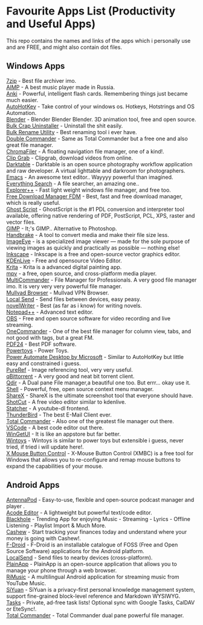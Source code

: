 
# Favourite Apps List (Productivity and Useful Apps)
This repo contains the names and links of the apps which i personally use and are FREE, and might also contain dot files.


## Windows Apps
[7zip](https://www.7-zip.org/) - Best file archiver imo.
<br>
[AIMP](https://www.aimp.ru/) - A best music player made in Russia.
<br>
[Anki](https://apps.ankiweb.net/) - Powerful, intelligent flash cards.  Remembering things just became much easier.
<br>
[AutoHotKey](https://www.autohotkey.com/) - Take control of your windows os. Hotkeys, Hotstrings and OS Automation.
<br>
[Blender](https://www.blender.org/) - Blender Blender Blender. 3D animation tool, free and open source.
<br>
[Bulk Crap Uninstaller](https://www.bcuninstaller.com/) - Uninstall the shit easily.
<br>
[Bulk Rename Utility](https://www.bulkrenameutility.co.uk/Downloads/BRU_setup.exe) - Best renaming tool i ever have.
<br>
[Double Commander](https://doublecmd.sourceforge.io/) - Same as Total Commander but a free one and also great file manager.
<br>
[ChromaFiler](https://github.com/vanjac/chromafiler) - A floating navigation file manager, one of a kind!.
<br>
[Clip Grab](https://clipgrab.org/faqs/howto-download-youtube-video) - Clipgrab, download videos from online.
<br>
[Darktable](https://www.darktable.org/) - Darktable is an open source photography workflow application and raw developer. A virtual lighttable and darkroom for photographers.
<br>
[Emacs](https://www.gnu.org/software/emacs/) - An awesome text editor.. Wayyyy powerful than imagined.
<br>
[Everything Search](https://www.voidtools.com/) - A file searcher, an amazing one..
<br>
[Explorer++](https://explorerplusplus.com/) - Fast light weight windows file manager, and free too.
<br>
[Free Download Manager FDM](https://www.freedownloadmanager.org/) - Best, fast and free download manager, which is really useful.
<br>
[Ghost Script](https://www.ghostscript.com/) - GhostScript is the #1 PDL conversion and interpreter tool available, offering native rendering of PDF, PostScript, PCL, XPS, raster and vector files.
<br>
[GIMP](https://www.gimp.org/) - It;'s GIMP.. Alternative to Photoshop.
<br>
[Handbrake](https://handbrake.fr/) - A tool to convert media and make their file size less. 
<br>
[ImageEye](https://www.fmjsoft.com/imageeye.html#main) - is a specialized image viewer — made for the sole purpose of viewing images as quickly and practically as possible — nothing else!
<br>
[Inkscape](https://inkscape.org/) - Inkscape is a free and open-source vector graphics editor.
<br>
[KDEnLive](https://kdenlive.org/en/) - Free and opensource Video Editor.
<br>
[Krita](https://krita.org/en/) - Krita is a advanced digital painting app.
<br>
[mpv](https://mpv.io/) - a free, open source, and cross-platform media player.
<br>
[MultiCommander](https://multicommander.com/) -  File Manager for Professionals. A very good file manager imo. It is very very very powerful file manager.
<br>
[Mullvad Browser](https://mullvad.net/en) - Mullvad VPN Browser.
<br>
[Local Send](https://localsend.org/) - Send files between devices, easy peasy.
<br>
[novelWriter](https://novelwriter.io/) - Best (as far as i know) for writing novels.
<br>
[Notepad++](https://notepad-plus-plus.org/downloads/) - Advanced text editor.
<br>
[OBS](https://obsproject.com/) - Free and open source software for video recording and live streaming.
<br>
[OneCommander](https://onecommander.com/) - One of the best file manager for column view, tabs, and not good with tags, but a great FM.
<br>
[PDF24](https://www.pdf24.org/en/) - Best PDF software.
<br>
[Powertoys](https://github.com/microsoft/PowerToys/releases/tag/v0.81.1) - Power Toys.
<br>
[Power Automate Desktop by Microsoft](https://www.microsoft.com/en-in/power-platform/products/power-automate) - Similar to AutoHotKey but little easy and constrained i guess.
<br>
[PureRef](https://www.pureref.com/download.php) - Image referencing tool, very very useful.
<br>
[qBittorrent](https://www.qbittorrent.org/) - A very good and neat bit torrent client.
<br>
[Qdir](https://doublecmd.sourceforge.io/) - A Dual pane File manager,a beautiful one too. But errr... okay use it.
<br>
[Shell](https://nilesoft.org/) - Powerful, free, open source context menu manager.
<br>
[ShareX](https://getsharex.com/) - ShareX is the ultimate screenshot tool that everyone should have.
<br>
[ShotCut](https://shotcut.org/) - A free video editor similar to kdenlive.
<br>
[Statcher](https://stacher.io/) - A youtube-dl frontend.
<br>
[ThunderBird](https://www.thunderbird.net/en-US/) - The best E-Mail Client ever.
<br>
[Total Commander](https://www.ghisler.com/) - Also one of the greatest file manager out there.
<br>
[VSCode](https://code.visualstudio.com/) - A best code editor out there.
<br>
[WinGetUI](https://github.com/marticliment/WingetUI) - It is like an appstore but far better.
<br>
[Wintoys](https://apps.microsoft.com/detail/9p8ltpgcbzxd?amp%3Bgl=US&hl=en-us&gl=IN) - Wintoys is similar to power toys but extensible i guess, never tried, if tried i will update here!.
<br>
[X Mouse Button Control](https://www.highrez.co.uk/downloads/xmousebuttoncontrol.htm) - X-Mouse Button Control (XMBC) is a free tool for Windows that allows you to re-configure and remap mouse buttons to expand the capabilities of your mouse.


## Android Apps
[AntennaPod](https://f-droid.org/en/packages/de.danoeh.antennapod/) - Easy-to-use, flexible and open-source podcast manager and player .
<br>
[Acode Editor](https://f-droid.org/en/packages/com.foxdebug.acode/) - A lightweight but powerful text/code editor.
<br>
[Blackhole](https://blackhole-apk.com/) - Trending App for enjoying Music - Streaming - Lyrics - Offline Listening - Playlist Import & Much More.
<br>
[Cashew](https://play.google.com/store/apps/details?id=com.budget.tracker_app) - Start tracking your finances today and understand where your money is going with Cashew!.
<br>
[F-Droid](https://f-droid.org/en/) - F-Droid is an installable catalogue of FOSS (Free and Open Source Software) applications for the Android platform.
<br>
[LocalSend](https://play.google.com/store/apps/details?id=org.localsend.localsend_app&hl=en) - Send files to nearby devices (cross-platform).
<br>
[PlainApp](https://f-droid.org/en/packages/com.ismartcoding.plain/) - PlainApp is an open-source application that allows you to manage your phone through a web browser.
<br>
[RiMusic](https://f-droid.org/en/packages/it.fast4x.rimusic/) - A multilingual Android application for streaming music from YouTube Music.
<br>
[SiYuan](https://play.google.com/store/apps/details?id=org.b3log.siyuan&hl=en&gl=US) - SiYuan is a privacy-first personal knowledge management system, support fine-grained block-level reference and Markdown WYSIWYG.
<br>
[Tasks](https://f-droid.org/en/packages/org.tasks/) - Private, ad-free task lists! Optional sync with Google Tasks, CalDAV or EteSync!.
<br>
[Total Commander](https://play.google.com/store/apps/details?id=com.ghisler.android.TotalCommander&hl=en) - Total Commander dual pane powerful file manager.
<br>
